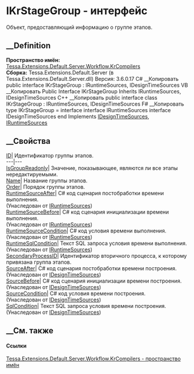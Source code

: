 # IKrStageGroup - интерфейс
Объект, предоставляющий информацию о группе этапов.
## __Definition
 **Пространство имён:**
[Tessa.Extensions.Default.Server.Workflow.KrCompilers](N_Tessa_Extensions_Default_Server_Workflow_KrCompilers.htm)  
 **Сборка:** Tessa.Extensions.Default.Server (в
Tessa.Extensions.Default.Server.dll) Версия: 3.6.0.17
C# __Копировать
     public interface IKrStageGroup : IRuntimeSources, 
    	IDesignTimeSources
VB __Копировать
     Public Interface IKrStageGroup
    	Inherits IRuntimeSources, IDesignTimeSources
C++ __Копировать
     public interface class IKrStageGroup : IRuntimeSources, 
    	IDesignTimeSources
F# __Копировать
     type IKrStageGroup = 
        interface
            interface IRuntimeSources
            interface IDesignTimeSources
        end
Implements
    [IDesignTimeSources](T_Tessa_Extensions_Default_Server_Workflow_KrCompilers_IDesignTimeSources.htm), [IRuntimeSources](T_Tessa_Extensions_Default_Server_Workflow_KrCompilers_IRuntimeSources.htm)
##  __Свойства
[ID](P_Tessa_Extensions_Default_Server_Workflow_KrCompilers_IKrStageGroup_ID.htm)|
Идентификатор группы этапов.  
---|---  
[IsGroupReadonly](P_Tessa_Extensions_Default_Server_Workflow_KrCompilers_IKrStageGroup_IsGroupReadonly.htm)|
Значение, показывающее, являются ли все этапы нередактируемыми.  
[Name](P_Tessa_Extensions_Default_Server_Workflow_KrCompilers_IKrStageGroup_Name.htm)|
Название группы этапов.  
[Order](P_Tessa_Extensions_Default_Server_Workflow_KrCompilers_IKrStageGroup_Order.htm)|
Порядок группы этапов.  
[RuntimeSourceAfter](P_Tessa_Extensions_Default_Server_Workflow_KrCompilers_IRuntimeSources_RuntimeSourceAfter.htm)|
C# код сценария постобработки времени выполнения.  
(Унаследован от
[IRuntimeSources](T_Tessa_Extensions_Default_Server_Workflow_KrCompilers_IRuntimeSources.htm))  
[RuntimeSourceBefore](P_Tessa_Extensions_Default_Server_Workflow_KrCompilers_IRuntimeSources_RuntimeSourceBefore.htm)|
C# код сценария инициализации времени выполнения.  
(Унаследован от
[IRuntimeSources](T_Tessa_Extensions_Default_Server_Workflow_KrCompilers_IRuntimeSources.htm))  
[RuntimeSourceCondition](P_Tessa_Extensions_Default_Server_Workflow_KrCompilers_IRuntimeSources_RuntimeSourceCondition.htm)|
C# код условия времени выполнения.  
(Унаследован от
[IRuntimeSources](T_Tessa_Extensions_Default_Server_Workflow_KrCompilers_IRuntimeSources.htm))  
[RuntimeSqlCondition](P_Tessa_Extensions_Default_Server_Workflow_KrCompilers_IRuntimeSources_RuntimeSqlCondition.htm)|
Текст SQL запроса условия времени выполнения.  
(Унаследован от
[IRuntimeSources](T_Tessa_Extensions_Default_Server_Workflow_KrCompilers_IRuntimeSources.htm))  
[SecondaryProcessID](P_Tessa_Extensions_Default_Server_Workflow_KrCompilers_IKrStageGroup_SecondaryProcessID.htm)|
Идентификатор вторичного процесса, к которому привязана группа этапов.  
[SourceAfter](P_Tessa_Extensions_Default_Server_Workflow_KrCompilers_IDesignTimeSources_SourceAfter.htm)|
C# код сценария постобработки времени построения.  
(Унаследован от
[IDesignTimeSources](T_Tessa_Extensions_Default_Server_Workflow_KrCompilers_IDesignTimeSources.htm))  
[SourceBefore](P_Tessa_Extensions_Default_Server_Workflow_KrCompilers_IDesignTimeSources_SourceBefore.htm)|
C# код сценария инициализации времени построения.  
(Унаследован от
[IDesignTimeSources](T_Tessa_Extensions_Default_Server_Workflow_KrCompilers_IDesignTimeSources.htm))  
[SourceCondition](P_Tessa_Extensions_Default_Server_Workflow_KrCompilers_IDesignTimeSources_SourceCondition.htm)|
C# код условия времени построения.  
(Унаследован от
[IDesignTimeSources](T_Tessa_Extensions_Default_Server_Workflow_KrCompilers_IDesignTimeSources.htm))  
[SqlCondition](P_Tessa_Extensions_Default_Server_Workflow_KrCompilers_IDesignTimeSources_SqlCondition.htm)|
Текст SQL запроса условия времени построения.  
(Унаследован от
[IDesignTimeSources](T_Tessa_Extensions_Default_Server_Workflow_KrCompilers_IDesignTimeSources.htm))  
##  __См. также
#### Ссылки
[Tessa.Extensions.Default.Server.Workflow.KrCompilers - пространство
имён](N_Tessa_Extensions_Default_Server_Workflow_KrCompilers.htm)
